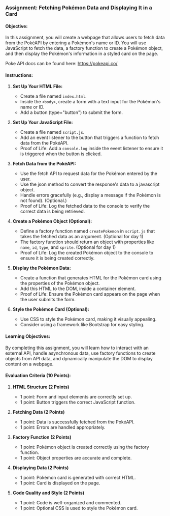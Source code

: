 ### Assignment: Fetching Pokémon Data and Displaying It in a Card

#### Objective:
In this assignment, you will create a webpage that allows users to fetch data from the PokéAPI by entering a Pokémon's name or ID. You will use JavaScript to fetch the data, a factory function to create a Pokémon object, and then display the Pokémon's information in a styled card on the page.

Poke API docs can be found here: https://pokeapi.co/

#### Instructions:

1. **Set Up Your HTML File:**
   - Create a file named `index.html`.
   - Inside the `<body>`, create a form with a text input for the Pokémon's name or ID.
   - Add a button (type="button") to submit the form.

2. **Set Up Your JavaScript File:**
   - Create a file named `script.js`.
   - Add an event listener to the button that triggers a function to fetch data from the PokéAPI.
   - Proof of Life: Add a `console.log` inside the event listener to ensure it is triggered when the button is clicked.

3. **Fetch Data from the PokéAPI:**
   - Use the fetch API to request data for the Pokémon entered by the user.
   - Use the json method to convert the response's data to a javascript object.
   - Handle errors gracefully (e.g., display a message if the Pokémon is not found). (Optional.)
   - Proof of Life: Log the fetched data to the console to verify the correct data is being retrieved.

4. **Create a Pokémon Object (Optional):**
   - Define a factory function named `createPokemon` in `script.js` that takes the fetched data as an argument. (Optional for day 1)
   - The factory function should return an object with properties like `name`, `id`, `type`, and `sprite`. (Optional for day 1)
   - Proof of Life: Log the created Pokémon object to the console to ensure it is being created correctly.

5. **Display the Pokémon Data:**
   - Create a function that generates HTML for the Pokémon card using the properties of the Pokémon object.
   - Add this HTML to the DOM, inside a container element.
   - Proof of Life: Ensure the Pokémon card appears on the page when the user submits the form.

6. **Style the Pokémon Card (Optional):**
   - Use CSS to style the Pokémon card, making it visually appealing.
   - Consider using a framework like Bootstrap for easy styling.

#### Learning Objectives:
By completing this assignment, you will learn how to interact with an external API, handle asynchronous data, use factory functions to create objects from API data, and dynamically manipulate the DOM to display content on a webpage.

#### Evaluation Criteria (10 Points):
1. **HTML Structure (2 Points)**  
   - 1 point: Form and input elements are correctly set up.
   - 1 point: Button triggers the correct JavaScript function.

2. **Fetching Data (2 Points)**  
   - 1 point: Data is successfully fetched from the PokéAPI.
   - 1 point: Errors are handled appropriately.

3. **Factory Function (2 Points)**  
   - 1 point: Pokémon object is created correctly using the factory function.
   - 1 point: Object properties are accurate and complete.

4. **Displaying Data (2 Points)**  
   - 1 point: Pokémon card is generated with correct HTML.
   - 1 point: Card is displayed on the page.

5. **Code Quality and Style (2 Points)**  
   - 1 point: Code is well-organized and commented.
   - 1 point: Optional CSS is used to style the Pokémon card.
